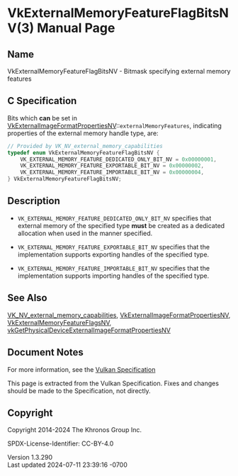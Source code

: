 # VkExternalMemoryFeatureFlagBitsNV(3) Manual Page

## Name

VkExternalMemoryFeatureFlagBitsNV - Bitmask specifying external memory
features



## <a href="#_c_specification" class="anchor"></a>C Specification

Bits which **can** be set in
[VkExternalImageFormatPropertiesNV](https://registry.khronos.org/vulkan/specs/1.3-extensions/man/html/VkExternalImageFormatPropertiesNV.html)::`externalMemoryFeatures`,
indicating properties of the external memory handle type, are:

``` c
// Provided by VK_NV_external_memory_capabilities
typedef enum VkExternalMemoryFeatureFlagBitsNV {
    VK_EXTERNAL_MEMORY_FEATURE_DEDICATED_ONLY_BIT_NV = 0x00000001,
    VK_EXTERNAL_MEMORY_FEATURE_EXPORTABLE_BIT_NV = 0x00000002,
    VK_EXTERNAL_MEMORY_FEATURE_IMPORTABLE_BIT_NV = 0x00000004,
} VkExternalMemoryFeatureFlagBitsNV;
```

## <a href="#_description" class="anchor"></a>Description

- `VK_EXTERNAL_MEMORY_FEATURE_DEDICATED_ONLY_BIT_NV` specifies that
  external memory of the specified type **must** be created as a
  dedicated allocation when used in the manner specified.

- `VK_EXTERNAL_MEMORY_FEATURE_EXPORTABLE_BIT_NV` specifies that the
  implementation supports exporting handles of the specified type.

- `VK_EXTERNAL_MEMORY_FEATURE_IMPORTABLE_BIT_NV` specifies that the
  implementation supports importing handles of the specified type.

## <a href="#_see_also" class="anchor"></a>See Also

[VK_NV_external_memory_capabilities](https://registry.khronos.org/vulkan/specs/1.3-extensions/man/html/VK_NV_external_memory_capabilities.html),
[VkExternalImageFormatPropertiesNV](https://registry.khronos.org/vulkan/specs/1.3-extensions/man/html/VkExternalImageFormatPropertiesNV.html),
[VkExternalMemoryFeatureFlagsNV](https://registry.khronos.org/vulkan/specs/1.3-extensions/man/html/VkExternalMemoryFeatureFlagsNV.html),
[vkGetPhysicalDeviceExternalImageFormatPropertiesNV](https://registry.khronos.org/vulkan/specs/1.3-extensions/man/html/vkGetPhysicalDeviceExternalImageFormatPropertiesNV.html)

## <a href="#_document_notes" class="anchor"></a>Document Notes

For more information, see the <a
href="https://registry.khronos.org/vulkan/specs/1.3-extensions/html/vkspec.html#VkExternalMemoryFeatureFlagBitsNV"
target="_blank" rel="noopener">Vulkan Specification</a>

This page is extracted from the Vulkan Specification. Fixes and changes
should be made to the Specification, not directly.

## <a href="#_copyright" class="anchor"></a>Copyright

Copyright 2014-2024 The Khronos Group Inc.

SPDX-License-Identifier: CC-BY-4.0

Version 1.3.290  
Last updated 2024-07-11 23:39:16 -0700
